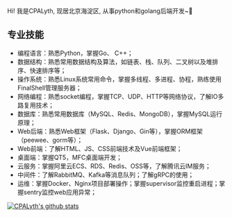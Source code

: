 Hi! 我是CPALyth, 现居北京海淀区, 从事python和golang后端开发~🔭

<!--
**CPALyth/CPALyth** is a ✨ _special_ ✨ repository because its `README.md` (this file) appears on your GitHub profile.

Here are some ideas to get you started:

- 🔭 I’m currently working on ...
- 🌱 I’m currently learning ...
- 👯 I’m looking to collaborate on ...
- 🤔 I’m looking for help with ...
- 💬 Ask me about ...
- 📫 How to reach me: ...
- 😄 Pronouns: ...
- ⚡ Fun fact: ...
-->
## 专业技能
- 编程语言：熟悉Python，掌握Go、 C++；
- 数据结构：熟悉常用数据结构及算法，如链表、栈、队列、二叉树以及堆排序、快速排序等；
- 操作系统：熟悉Linux系统常用命令，掌握多线程、多进程、协程，熟练使用FinalShell管理服务器；
- 网络编程：熟悉socket编程，掌握TCP、UDP、HTTP等网络协议，了解IO多路复用技术；
- 数据库：熟悉常用数据库（MySQL、Redis、MongoDB），掌握MySQL运行原理；
- Web后端：熟悉Web框架（Flask、Django、Gin等），掌握ORM框架（peewee、gorm等）；
- Web前端：了解HTML、JS、CSS前端技术及Vue前端框架；
- 桌面端：掌握QT5，MFC桌面端开发；
- 云服务：掌握阿里云ECS、RDS、Redis、OSS等，了解腾讯云IM服务；
- 中间件：了解RabbitMQ、Kafka等消息队列；了解gRPC的使用；
- 运维：掌握Docker、Nginx项目部署操作；掌握supervisor监控重启进程；掌握sentry监控web应用异常；


[![CPALyth's github stats](https://github-readme-stats.vercel.app/api?username=CPALyth)](https://github.com/CPALyth/github-readme-stats)
